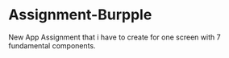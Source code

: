 # Assignment-Burpple
New App Assignment that i have to create for one screen with 7 fundamental components.
